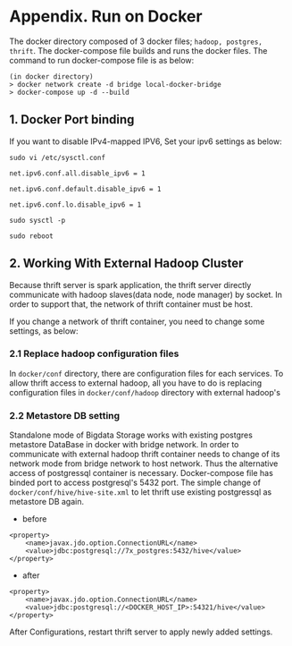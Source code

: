 # Appendix. Run on Docker

The docker directory composed of 3 docker files; `hadoop, postgres, thrift`. The docker-compose file builds and runs the docker files. The command to run docker-compose file is as below:

  ``` 
(in docker directory) 
> docker network create -d bridge local-docker-bridge
> docker-compose up -d --build
  ```

## 1. Docker Port binding
If you want to disable IPv4-mapped IPV6, Set your ipv6 settings as below:

```
sudo vi /etc/sysctl.conf

net.ipv6.conf.all.disable_ipv6 = 1

net.ipv6.conf.default.disable_ipv6 = 1

net.ipv6.conf.lo.disable_ipv6 = 1

sudo sysctl -p

sudo reboot
```

## 2. Working With External Hadoop Cluster
Because thrift server is spark application, the thrift server directly communicate with hadoop slaves(data node, node manager) by socket. In order to support that, the network of thrift container must be host.

If you change a network of thrift container, you need to change some settings, as below:

### 2.1 Replace hadoop configuration files
In `docker/conf` directory, there are configuration files for each services. To allow thrift access to external hadoop, all you have to do is replacing configuration files in `docker/conf/hadoop` directory with external hadoop's

### 2.2 Metastore DB setting
Standalone mode of Bigdata Storage works with existing postgres metastore DataBase in docker with bridge network. In order to communicate with external hadoop thrift container needs to change of its network mode from bridge network to host network. Thus the alternative access of postgressql container is necessary. Docker-compose file has binded port to access postgresql's 5432 port. The simple change of `docker/conf/hive/hive-site.xml` to let thrift use existing postgressql as metastore DB again.

- before
```
<property>
    <name>javax.jdo.option.ConnectionURL</name>
    <value>jdbc:postgresql://7x_postgres:5432/hive</value>
</property>
```
- after
```
<property>
    <name>javax.jdo.option.ConnectionURL</name>
    <value>jdbc:postgresql://<DOCKER_HOST_IP>:54321/hive</value>
</property>
```

After Configurations, restart thrift server to apply newly added settings.
